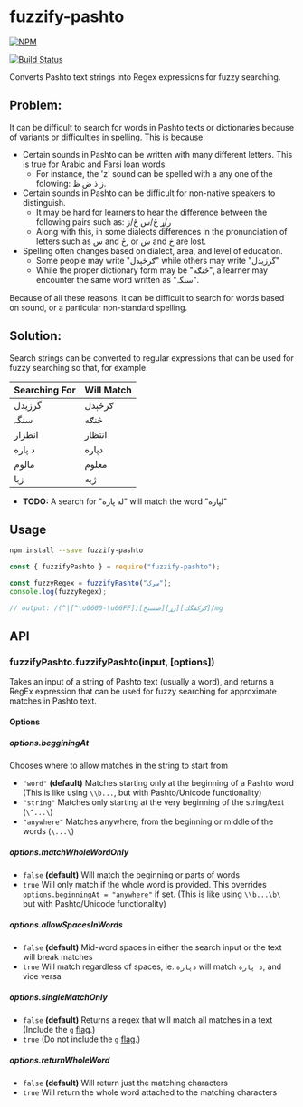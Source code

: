 # fuzzify-pashto

[![NPM](https://nodei.co/npm/fuzzify-pashto.png)](https://nodei.co/npm/fuzzify-pashto/)

[![Build Status](https://travis-ci.org/openpashto/fuzzify-pashto.svg?branch=master)](https://travis-ci.org/openpashto/fuzzify-pashto)

Converts Pashto text strings into Regex expressions for fuzzy searching. 

## Problem:

It can be difficult to search for words in Pashto texts or dictionaries because of variants or difficulties in spelling. This is because:

- Certain sounds in Pashto can be written with many different letters. This is true for Arabic and Farsi loan words.
    - For instance, the 'z' sound can be spelled with a any one of the folowing: ز ذ ض ظ.
- Certain sounds in Pashto can be difficult for non-native speakers to distinguish.
    - It may be hard for learners to hear the difference between the following pairs such as: ر/ړ څ/س ځ/ز
    - Along with this, in some dialects differences in the pronunciation of letters such as س and څ, or ښ and خ are lost.
- Spelling often changes based on dialect, area, and level of education. 
    - Some people may write "ګرځېدل" while others may write "گرزيدل"
    - While the proper dictionary form may be "څنګه", a learner may encounter the same word written as "سنگہ".

Because of all these reasons, it can be difficult to search for words based on sound, or a particular non-standard spelling.

## Solution:  

Search strings can be converted to regular expressions that can be used for fuzzy searching so that, for example:

| Searching For  | Will Match  |
|----------------|-------------|
| گرزيدل | ګرځېدل |
| سنگہ | څنګه |
| انطزار | انتظار |
| د پاره | دپاره | 
| مالوم | معلوم |
| زبا | ژبه |

- **TODO:** A search for "له پاره" will match the word "لپاره" 

## Usage

```bash
npm install --save fuzzify-pashto
```

```js
const { fuzzifyPashto } = require("fuzzify-pashto");

const fuzzyRegex = fuzzifyPashto("سرک");
console.log(fuzzyRegex);

// output: /(^|[^\u0600-\u06FF])[صسثڅ][رړ][ګږکقگك]/mg
```

## API

### fuzzifyPashto.fuzzifyPashto(input, [options])

Takes an input of a string of Pashto text (usually a word), and returns a RegEx expression that can be used for fuzzy searching for approximate matches in Pashto text.

#### Options

##### options.begginingAt

Chooses where to allow matches in the string to start from

 - `"word"` **(default)** Matches starting only at the beginning of a Pashto word (This is like using `\\b...`, but with Pashto/Unicode functionality)
 - `"string"` Matches only starting at the very beginning of the string/text (`\^...\`)
 - `"anywhere"` Matches anywhere, from the beginning or middle of the words (`\...\`)

##### options.matchWholeWordOnly
 - `false` **(default)** Will match the beginning or parts of words
 - `true` Will only match if the whole word is provided. This overrides `options.beginningAt = "anywhere"` if set. (This is like using `\\b...\b\` but with Pashto/Unicode functionality)

##### options.allowSpacesInWords
 - `false` **(default)** Mid-word spaces in either the search input or the text will break matches
 - `true` Will match regardless of spaces, ie. `دپاره` will match `د پاره`, and vice versa

##### options.singleMatchOnly
 - `false` **(default)** Returns a regex that will match all matches in a text (Include the `g` [flag](https://developer.mozilla.org/en-US/docs/Web/JavaScript/Guide/Regular_Expressions#Advanced_searching_with_flags_2).)
 - `true` (Do not include the `g` [flag](https://developer.mozilla.org/en-US/docs/Web/JavaScript/Guide/Regular_Expressions#Advanced_searching_with_flags_2).)

##### options.returnWholeWord  
 - `false` **(default)** Will return just the matching characters
 - `true` Will return the whole word attached to the matching characters
